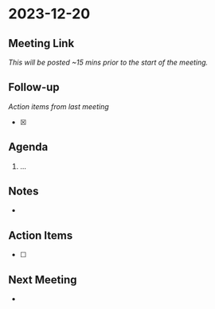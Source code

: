 # 2023-12-20

## Meeting Link

*This will be posted ~15 mins prior to the start of the meeting.*

## Follow-up
*Action items from last meeting*

- [x]

## Agenda

1. ...

## Notes

-

## Action Items

- [ ]

## Next Meeting

-
